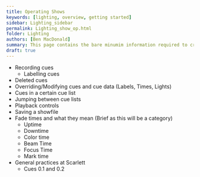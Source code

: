 ```yaml
---
title: Operating Shows
keywords: [lighting, overview, getting started]
sidebar: Lighting_sidebar
permalink: Lighting_show_op.html
folder: Lighting
authors: [Ben MacDonald]
summary: This page contains the bare minumim information required to create and run a cue list on the lighting board
draft: true
---
```


- Recording cues
  - Labelling cues
- Deleted cues
- Overriding/Modifying cues and cue data (Labels, Times, Lights)
- Cues in a certain cue list
- Jumping between cue lists
- Playback controls
- Saving a showfile
- Fade times and what they mean
  (Brief as this will be a category)
  - Uptime
  - Downtime
  - Color time
  - Beam Time
  - Focus Time
  - Mark time
- General practices at Scarlett
  - Cues 0.1 and 0.2
  
